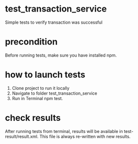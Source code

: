 # test_transaction_service
Simple tests to verify transaction was successful
# precondition
Before running tests, make sure you have installed npm.
# how to launch tests
1. Clone project to run it locally
2. Navigate to folder test_transaction_service
3. Run in Terminal npm test.
# check results
After running tests from terminal, results will be available in test-result/result.xml. This file is always re-written with new results.
